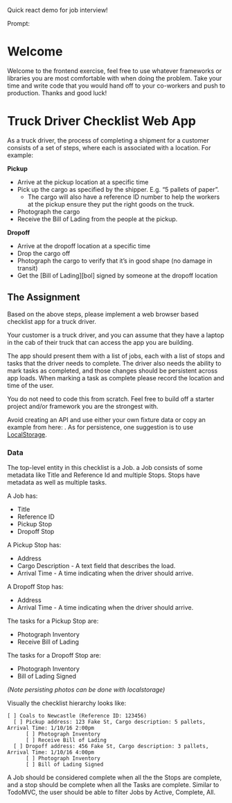 Quick react demo for job interview!

Prompt:

# Welcome

Welcome to the <REDACTED> frontend exercise, feel free to use whatever frameworks or libraries you are most comfortable with when doing the problem. Take your time and write code that you would hand off to your co-workers and push to production. Thanks and good luck!

# Truck Driver Checklist Web App

As a truck driver, the process of completing a shipment for a customer consists of a set of steps, where each is associated with a location. For example:

**Pickup**

- Arrive at the pickup location at a specific time
- Pick up the cargo as specified by the shipper. E.g. “5 pallets of paper”.
  - The cargo will also have a reference ID number to help the workers at the pickup ensure they put the right goods on the truck.
- Photograph the cargo
- Receive the Bill of Lading from the people at the pickup.

**Dropoff**

- Arrive at the dropoff location at a specific time
- Drop the cargo off
- Photograph the cargo to verify that it’s in good shape (no damage in transit)
- Get the [Bill of Lading][bol] signed by someone at the dropoff location

## The Assignment
Based on the above steps, please implement a web browser based checklist app for a truck driver.

Your customer is a truck driver, and you can assume that they have a laptop in the cab of their truck that can access the app you are building.

The app should present them with a list of jobs, each with a list of stops and tasks that the driver needs to complete. The driver also needs the ability to mark tasks as completed, and those changes should be persistent across app loads. When marking a task as complete please record the location and time of the user.

You do not need to code this from scratch. Feel free to build off a starter project and/or framework you are the strongest with.

Avoid creating an API and use either your own fixture data or copy an example from here: <REDACTED>. As for persistence, one suggestion is to use [LocalStorage](https://developer.mozilla.org/en-US/docs/Web/API/Window/localStorage).

### Data

The top-level entity in this checklist is a Job. a Job consists of some metadata like Title and Reference Id and multiple Stops. Stops have metadata as well as multiple tasks.

A Job has:

- Title
- Reference ID
- Pickup Stop
- Dropoff Stop

A Pickup Stop has:

- Address
- Cargo Description - A text field that describes the load.
- Arrival Time - A time indicating when the driver should arrive.

A Dropoff Stop has:

- Address
- Arrival Time - A time indicating when the driver should arrive.

The tasks for a Pickup Stop are:

- Photograph Inventory
- Receive Bill of Lading

The tasks for a Dropoff Stop are:

- Photograph Inventory
- Bill of Lading Signed

*(Note persisting photos can be done with localstorage)*

Visually the checklist hierarchy looks like:

    [ ] Coals to Newcastle (Reference ID: 123456)
      [ ] Pickup address: 123 Fake St, Cargo description: 5 pallets, Arrival Time: 1/10/16 2:00pm
          [ ] Photograph Inventory
          [ ] Receive Bill of Lading
      [ ] Dropoff address: 456 Fake St, Cargo description: 3 pallets, Arrival Time: 1/10/16 4:00pm
          [ ] Photograph Inventory
          [ ] Bill of Lading Signed

A Job should be considered complete when all the the Stops are complete, and a stop should be complete when all the Tasks are complete. Similar to TodoMVC, the user should be able to filter Jobs by Active, Complete, All.
